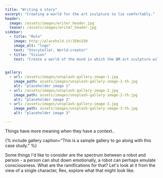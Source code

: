 ```yaml
---
title: "Writing a story"
excerpt: "Creating a world for the art sculpture to lie comfortably."
header:
  image: /assets/images/writer_header.jpg
  teaser: /assets/images/writer_header.jpg
sidebar:
  - title: "Role"
    image: http://placehold.it/350x250
    image_alt: "logo"
    text: "Storyteller, World-creator"
  - title: "Vision"
    text: "Create a world of the mind in which the BM art sculpture will embue greater meaning and contextualization."

   
gallery:
  - url: /assets/images/unsplash-gallery-image-1.jpg
    image_path: assets/images/unsplash-gallery-image-1-th.jpg
    alt: "placeholder image 1"
  - url: /assets/images/unsplash-gallery-image-2.jpg
    image_path: assets/images/unsplash-gallery-image-2-th.jpg
    alt: "placeholder image 2"
  - url: /assets/images/unsplash-gallery-image-3.jpg
    image_path: assets/images/unsplash-gallery-image-3-th.jpg
    alt: "placeholder image 3"

---
```


Things have more meaning when they have a context..

{% include gallery caption="This is a sample gallery to go along with this case study." %}

Some things I'd like to consider are the spectrum between a robot and person - a person can shut down emotionally, a robot can perhaps emulate consciousness. What are the ramifications for that? Let's look at it from the view of a single character, Rex, explore what that might look like.